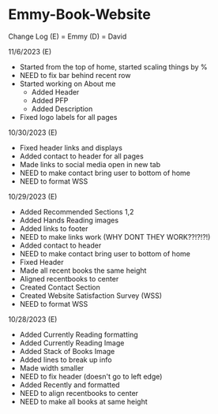 # Emmy-Book-Website
Change Log 
(E) = Emmy
(D) = David

11/6/2023 (E)
 - Started from the top of home, started scaling things by %
 - NEED to fix bar behind recent row
 - Started working on About me
    - Added Header
    - Added PFP
    - Added Description
 - Fixed logo labels for all pages

10/30/2023 (E)
- Fixed header links and displays
- Added contact to header for all pages
- Made links to social media open in new tab
- NEED to make contact bring user to bottom of home
- NEED to format WSS

10/29/2023 (E)
- Added Recommended Sections 1,2
- Added Hands Reading images
- Added links to footer
- NEED to make links work (WHY DONT THEY WORK??!?!?!)
- Added contact to header
- NEED to make contact bring user to bottom of home
- Fixed Header
- Made all recent books the same height
- Aligned recentbooks to center
- Created Contact Section
- Created Website Satisfaction Survey (WSS)
- NEED to format WSS

10/28/2023 (E)
 - Added Currently Reading formatting
 - Added Currently Reading Image
 - Added Stack of Books Image
 - Added lines to break up info
 - Made width smaller
 - NEED to fix header (doesn't go to left edge)
 - Added Recently and formatted
 - NEED to align recentbooks to center
 - NEED to make all books at same height